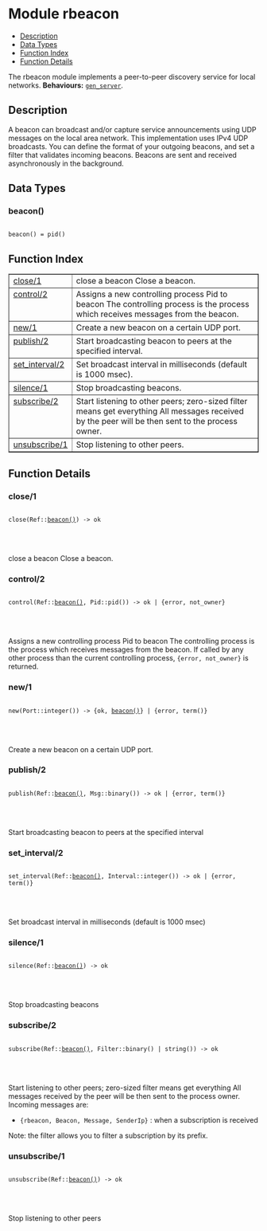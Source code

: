 

# Module rbeacon #
* [Description](#description)
* [Data Types](#types)
* [Function Index](#index)
* [Function Details](#functions)


The rbeacon module implements a peer-to-peer discovery service for local
networks.
__Behaviours:__ [`gen_server`](gen_server.md).
<a name="description"></a>

## Description ##
A beacon can broadcast and/or capture service announcements using
UDP messages on the local area network. This implementation uses IPv4 UDP
broadcasts. You can define the format of your outgoing beacons, and set a
filter that validates incoming beacons. Beacons are sent and received
asynchronously in the background.

<a name="types"></a>

## Data Types ##




### <a name="type-beacon">beacon()</a> ###



<pre><code>
beacon() = pid()
</code></pre>


<a name="index"></a>

## Function Index ##


<table width="100%" border="1" cellspacing="0" cellpadding="2" summary="function index"><tr><td valign="top"><a href="#close-1">close/1</a></td><td>close a beacon
Close a beacon.</td></tr><tr><td valign="top"><a href="#control-2">control/2</a></td><td>Assigns a new controlling process Pid to beacon
The controlling process is the process which receives messages from the
beacon.</td></tr><tr><td valign="top"><a href="#new-1">new/1</a></td><td>Create a new beacon on a certain UDP port.</td></tr><tr><td valign="top"><a href="#publish-2">publish/2</a></td><td>Start broadcasting beacon to peers at the specified interval.</td></tr><tr><td valign="top"><a href="#set_interval-2">set_interval/2</a></td><td>Set broadcast interval in milliseconds (default is 1000 msec).</td></tr><tr><td valign="top"><a href="#silence-1">silence/1</a></td><td>Stop broadcasting beacons.</td></tr><tr><td valign="top"><a href="#subscribe-2">subscribe/2</a></td><td>Start listening to other peers; zero-sized filter means get everything
All messages received by the peer will be then sent to the process owner.</td></tr><tr><td valign="top"><a href="#unsubscribe-1">unsubscribe/1</a></td><td>Stop listening to other peers.</td></tr></table>


<a name="functions"></a>

## Function Details ##

<a name="close-1"></a>

### close/1 ###


<pre><code>
close(Ref::<a href="#type-beacon">beacon()</a>) -&gt; ok
</code></pre>

<br></br>


close a beacon
Close a beacon.
<a name="control-2"></a>

### control/2 ###


<pre><code>
control(Ref::<a href="#type-beacon">beacon()</a>, Pid::pid()) -&gt; ok | {error, not_owner}
</code></pre>

<br></br>


Assigns a new controlling process Pid to beacon
The controlling process is the process which receives messages from the
beacon. If called by any other process than the current controlling process,
`{error, not_owner}` is returned.
<a name="new-1"></a>

### new/1 ###


<pre><code>
new(Port::integer()) -&gt; {ok, <a href="#type-beacon">beacon()</a>} | {error, term()}
</code></pre>

<br></br>


Create a new beacon on a certain UDP port.
<a name="publish-2"></a>

### publish/2 ###


<pre><code>
publish(Ref::<a href="#type-beacon">beacon()</a>, Msg::binary()) -&gt; ok | {error, term()}
</code></pre>

<br></br>


Start broadcasting beacon to peers at the specified interval
<a name="set_interval-2"></a>

### set_interval/2 ###


<pre><code>
set_interval(Ref::<a href="#type-beacon">beacon()</a>, Interval::integer()) -&gt; ok | {error, term()}
</code></pre>

<br></br>


Set broadcast interval in milliseconds (default is 1000 msec)
<a name="silence-1"></a>

### silence/1 ###


<pre><code>
silence(Ref::<a href="#type-beacon">beacon()</a>) -&gt; ok
</code></pre>

<br></br>


Stop broadcasting beacons
<a name="subscribe-2"></a>

### subscribe/2 ###


<pre><code>
subscribe(Ref::<a href="#type-beacon">beacon()</a>, Filter::binary() | string()) -&gt; ok
</code></pre>

<br></br>



Start listening to other peers; zero-sized filter means get everything
All messages received by the peer will be then sent to the process owner.
Incoming messages are:



- `{rbeacon, Beacon, Message, SenderIp}` : when a subscription is received


Note: the filter allows you to filter a subscription by its prefix.
<a name="unsubscribe-1"></a>

### unsubscribe/1 ###


<pre><code>
unsubscribe(Ref::<a href="#type-beacon">beacon()</a>) -&gt; ok
</code></pre>

<br></br>


Stop listening to other peers

